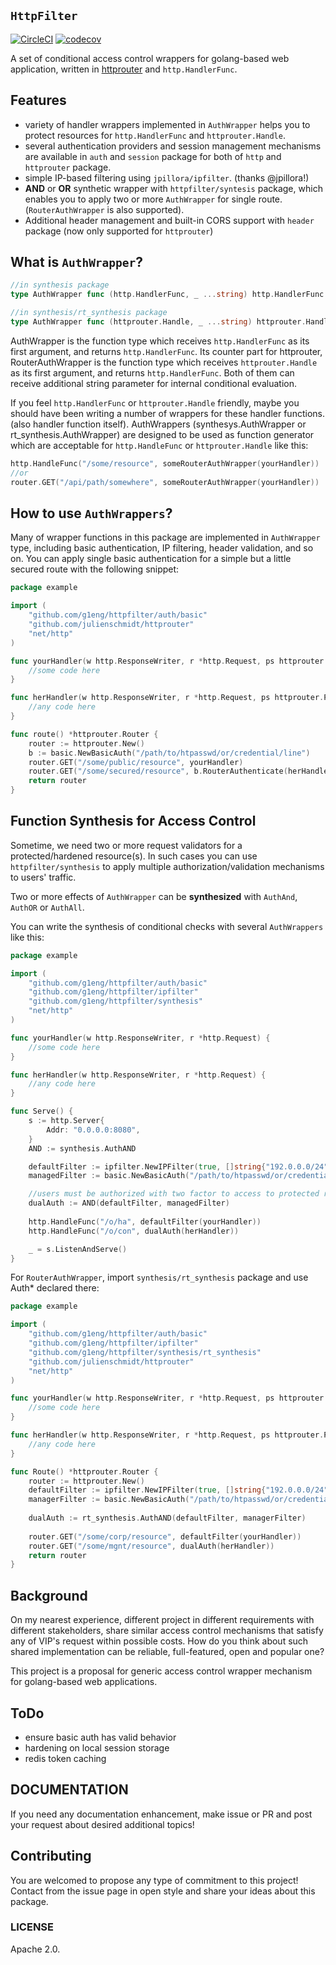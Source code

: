 ## `HttpFilter`

[![CircleCI](https://circleci.com/gh/g1eng/httpfilter/tree/master.svg?style=svg)](https://circleci.com/gh/g1eng/httpfilter/tree/master)
[![codecov](https://codecov.io/gh/g1eng/httpfilter/branch/master/graph/badge.svg?token=EJZIHPRGNI)](https://codecov.io/gh/g1eng/httpfilter)

A set of conditional access control wrappers for golang-based web application, written in [httprouter](https://github.com/julienschmidt/httprouter) and `http.HandlerFunc`.

## Features

* variety of handler wrappers implemented in `AuthWrapper` helps you to protect resources for `http.HandlerFunc` and `httprouter.Handle`.
* several authentication providers and session management mechanisms are available in `auth` and `session` package for both of `http` and `httprouter` package.
* simple IP-based filtering using `jpillora/ipfilter`. (thanks @jpillora!)
* **AND** or **OR** synthetic wrapper with `httpfilter/syntesis` package, which enables you to apply two or more `AuthWrapper` for single route. (`RouterAuthWrapper` is also supported).
* Additional header management and built-in CORS support with `header` package (now only supported for `httprouter`)

## What is `AuthWrapper`?

```go
//in synthesis package
type AuthWrapper func (http.HandlerFunc, _ ...string) http.HandlerFunc

//in synthesis/rt_synthesis package
type AuthWrapper func (httprouter.Handle, _ ...string) httprouter.Handle
```

AuthWrapper is the function type which receives `http.HandlerFunc` as its first argument, and returns `http.HandlerFunc`.
Its counter part for httprouter, RouterAuthWrapper is the function type which receives `httprouter.Handle` as its first argument, and returns `http.HandlerFunc`.
Both of them can receive additional string parameter for internal conditional evaluation.

If you feel `http.HandlerFunc` or `httprouter.Handle` friendly, maybe you should have been writing a number of wrappers for these handler functions. (also handler function itself). AuthWrappers (synthesys.AuthWrapper or rt_synthesis.AuthWrapper) are designed to be used as function generator which are acceptable for `http.HandleFunc` or `httprouter.Handle` like this:

```go
http.HandleFunc("/some/resource", someRouterAuthWrapper(yourHandler))
//or
router.GET("/api/path/somewhere", someRouterAuthWrapper(yourHandler))
```

## How to use `AuthWrappers`?

Many of wrapper functions in this package are implemented in `AuthWrapper` type, including basic authentication, IP filtering, header validation, and so on.
You can apply single basic authentication for a simple but a little secured route with the following snippet: 

```go
package example

import (
	"github.com/g1eng/httpfilter/auth/basic"
	"github.com/julienschmidt/httprouter"
	"net/http"
)

func yourHandler(w http.ResponseWriter, r *http.Request, ps httprouter.Params) {
	//some code here
}

func herHandler(w http.ResponseWriter, r *http.Request, ps httprouter.Params) {
	//any code here
}

func route() *httprouter.Router {
	router := httprouter.New()
	b := basic.NewBasicAuth("/path/to/htpasswd/or/credential/line")
	router.GET("/some/public/resource", yourHandler)
	router.GET("/some/secured/resource", b.RouterAuthenticate(herHandler))
	return router
}
```

## Function Synthesis for Access Control

Sometime, we need two or more request validators for a protected/hardened resource(s).
In such cases you can use `httpfilter/synthesis` to apply multiple authorization/validation mechanisms to users' traffic.

Two or more effects of `AuthWrapper` can be **synthesized** with `AuthAnd`, `AuthOR` or `AuthAll`.

You can write the synthesis of conditional checks with several `AuthWrappers` like this:

```go
package example

import (
	"github.com/g1eng/httpfilter/auth/basic"
	"github.com/g1eng/httpfilter/ipfilter"
	"github.com/g1eng/httpfilter/synthesis"
	"net/http"
)

func yourHandler(w http.ResponseWriter, r *http.Request) {
	//some code here
}

func herHandler(w http.ResponseWriter, r *http.Request) {
	//any code here
}

func Serve() {
	s := http.Server{
		Addr: "0.0.0.0:8080",
	}
	AND := synthesis.AuthAND

	defaultFilter := ipfilter.NewIPFilter(true, []string{"192.0.0.0/24"}).Authorize
	managedFilter := basic.NewBasicAuth("/path/to/htpasswd/or/credential/line").Authenticate

	//users must be authorized with two factor to access to protected resources for dualAuth
	dualAuth := AND(defaultFilter, managedFilter)
	
	http.HandleFunc("/o/ha", defaultFilter(yourHandler))
	http.HandleFunc("/o/con", dualAuth(herHandler))

	_ = s.ListenAndServe()
}

```

For `RouterAuthWrapper`, import `synthesis/rt_synthesis` package and use Auth* declared there:

```go
package example

import (
	"github.com/g1eng/httpfilter/auth/basic"
	"github.com/g1eng/httpfilter/ipfilter"
	"github.com/g1eng/httpfilter/synthesis/rt_synthesis"
	"github.com/julienschmidt/httprouter"
	"net/http"
)

func yourHandler(w http.ResponseWriter, r *http.Request, ps httprouter.Params) {
	//some code here
}

func herHandler(w http.ResponseWriter, r *http.Request, ps httprouter.Params) {
	//any code here
}

func Route() *httprouter.Router {
	router := httprouter.New()
	defaultFilter := ipfilter.NewIPFilter(true, []string{"192.0.0.0/24"}).RouterAuthorize
	managerFilter := basic.NewBasicAuth("/path/to/htpasswd/or/credential/line").RouterAuthenticate
	
	dualAuth := rt_synthesis.AuthAND(defaultFilter, managerFilter)
	
	router.GET("/some/corp/resource", defaultFilter(yourHandler))
	router.GET("/some/mgnt/resource", dualAuth(herHandler))
	return router
}
```

## Background

On my nearest experience, different project in different requirements with different stakeholders, share similar access control mechanisms that satisfy any of VIP's request within possible costs.
How do you think about such shared implementation can be reliable, full-featured, open and popular one?

This project is a proposal for generic access control wrapper mechanism for golang-based web applications.


## ToDo

* ensure basic auth has valid behavior
* hardening on local session storage
* redis token caching

## DOCUMENTATION

If you need any documentation enhancement, make issue or PR and post your request about desired additional topics!

## Contributing

You are welcomed to propose any type of commitment to this project! Contact from the issue page in open style and share your ideas about this package.

### LICENSE

Apache 2.0.
